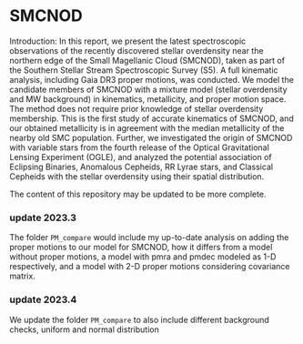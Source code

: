 # SMCNOD

Introduction: 
In this report, we present the latest spectroscopic observations of the recently discovered stellar overdensity near the northern edge of the Small Magellanic Cloud (SMCNOD), taken as part of the Southern Stellar Stream Spectroscopic Survey (S5).  A full kinematic analysis, including Gaia DR3 proper motions, was conducted. We model the candidate members of SMCNOD with a mixture model (stellar overdensity and  MW background) in kinematics, metallicity, and proper motion space. The method does not require prior knowledge of stellar overdensity membership. This is the first study of accurate kinematics of SMCNOD, and our obtained metallicity is in agreement with the median metallicity of the nearby old SMC population. Further, we investigated the origin of SMCNOD with variable stars from the fourth release of the Optical Gravitational Lensing Experiment (OGLE), and analyzed the potential association of Eclipsing Binaries, Anomalous Cepheids, RR Lyrae stars, and Classical Cepheids with the stellar overdensity using their spatial distribution. 

The content of this repository may be updated to be more complete.

### update 2023.3

The folder `PM_compare` would include my up-to-date analysis on adding the proper motions to our model for SMCNOD, how it differs from a model without proper motions, a model with pmra and pmdec modeled as 1-D respectively, and a model with 2-D proper motions considering covariance matrix. 

### update 2023.4
We update the folder `PM_compare` to also include different background checks, uniform and normal distribution
